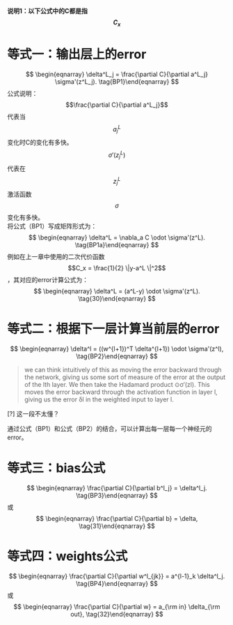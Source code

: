 **说明1：以下公式中的C都是指$$C_x$$**

# 等式一：输出层上的error

$$
\begin{eqnarray} 
  \delta^L_j = \frac{\partial C}{\partial a^L_j} \sigma'(z^L_j).
\tag{BP1}\end{eqnarray}
$$
公式说明：  
$$\frac{\partial C}{\partial a^L_j}$$代表当$$a^L_j$$变化时C的变化有多快。  
$$\sigma'(z^L_j)$$代表在$$z^L_j$$激活函数$$\sigma$$变化有多快。  
将公式（BP1）写成矩阵形式为：  
$$
\begin{eqnarray} 
  \delta^L = \nabla_a C \odot \sigma'(z^L).
\tag{BP1a}\end{eqnarray}
$$
例如在上一章中使用的二次代价函数$$C_x = \frac{1}{2} \|y-a^L \|^2$$，其对应的error计算公式为：  
$$
\begin{eqnarray} 
  \delta^L = (a^L-y) \odot \sigma'(z^L).
\tag{30}\end{eqnarray}
$$

# 等式二：根据下一层计算当前层的error

$$
\begin{eqnarray} 
  \delta^l = ((w^{l+1})^T \delta^{l+1}) \odot \sigma'(z^l),
\tag{BP2}\end{eqnarray}
$$

> we can think intuitively of this as moving the error backward through the network, giving us some sort of measure of the error at the output of the lth layer. We then take the Hadamard product ⊙σ′(zl). This moves the error backward through the activation function in layer l, giving us the error δl in the weighted input to layer l.

[?] 这一段不太懂？

通过公式（BP1）和公式（BP2）的结合，可以计算出每一层每一个神经元的error。

# 等式三：bias公式

$$
\begin{eqnarray}  \frac{\partial C}{\partial b^l_j} =
  \delta^l_j.
\tag{BP3}\end{eqnarray}
$$
或  
$$
\begin{eqnarray}
  \frac{\partial C}{\partial b} = \delta,
\tag{31}\end{eqnarray}
$$

# 等式四：weights公式

$$
\begin{eqnarray}
  \frac{\partial C}{\partial w^l_{jk}} = a^{l-1}_k \delta^l_j.
\tag{BP4}\end{eqnarray}
$$
或  
$$
\begin{eqnarray}  \frac{\partial
    C}{\partial w} = a_{\rm in} \delta_{\rm out},
\tag{32}\end{eqnarray}
$$
 
